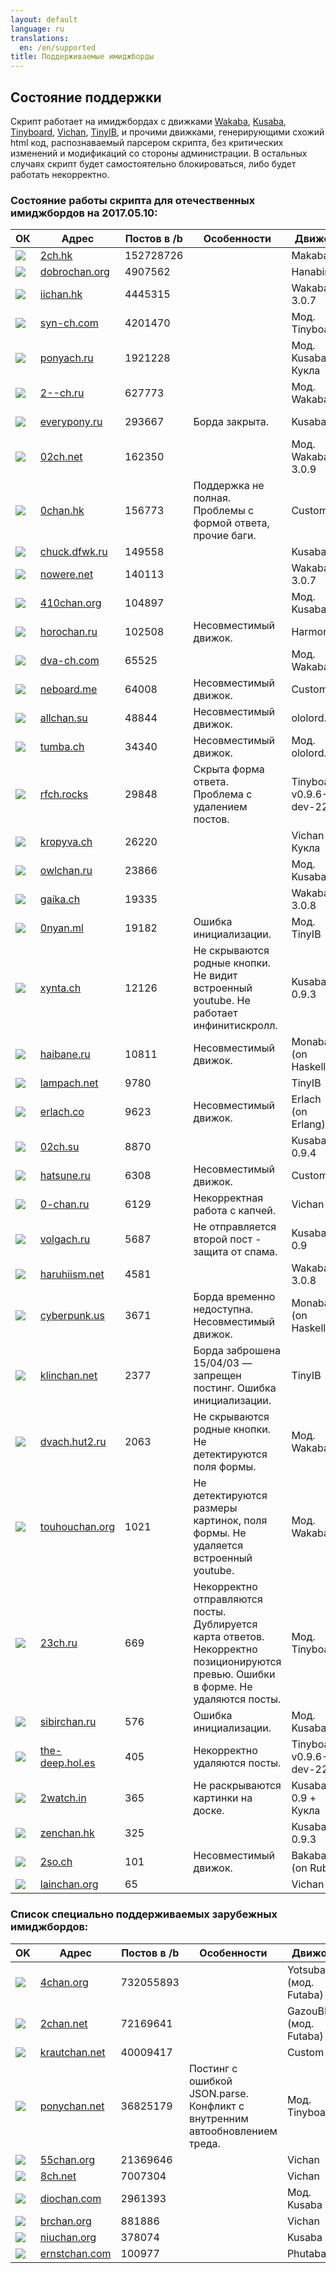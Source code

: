```yaml
---
layout: default
language: ru
translations:
  en: /en/supported
title: Поддерживаемые имиджборды
---
```


## Состояние поддержки

Скрипт работает на имиджбордах с движками [Wakaba](http://lurkmore.to/Wakaba), [Kusaba](http://kusabax.cultnet.net/), [Tinyboard](http://tinyboard.org/), [Vichan](https://github.com/vichan-devel/vichan), [TinyIB](https://github.com/tslocum/TinyIB), и прочими движками, генерирующими схожий html код, распознаваемый парсером скрипта, без критических изменений и модификаций со стороны администрации. В остальных случаях скрипт будет самостоятельно блокироваться, либо будет работать некорректно.

### Состояние работы скрипта для отечественных имиджбордов на **2017.05.10**:

<table class="table table-bordered table-striped">
<thead>
<tr>
  <th>ОК</th>
  <th>Адрес</th>
  <th>Постов в /b</th>
  <th>Особенности</th>
  <th>Движок</th>
  <th>Капча</th>
  <th>Костыли</th>
</tr>  
</thead>
<tbody>
<tr>
  <td><img src="https://raw.githubusercontent.com/SthephanShinkufag/Dollchan-Extension-Tools/master/Images/ok.gif"></td>
  <td><a href="http://2ch.hk/b/" target="_blank">2ch.hk</a></td>
  <td>152728726</td>
  <td></td>
  <td>Makaba</td>
  <td>+</td>
  <td>+</td>
</tr>
<tr>
  <td><img src="https://raw.githubusercontent.com/SthephanShinkufag/Dollchan-Extension-Tools/master/Images/ok.gif"></td>
  <td><a href="http://dobrochan.org/b/" target="_blank">dobrochan.org</a></td>
  <td>4907562</td>
  <td></td>
  <td>Hanabira</td>
  <td>+</td>
  <td>+</td>
</tr>
<tr>
  <td><img src="https://raw.githubusercontent.com/SthephanShinkufag/Dollchan-Extension-Tools/master/Images/ok.gif"></td>
  <td><a href="http://iichan.hk/b/" target="_blank">iichan.hk</a></td>
  <td>4445315</td>
  <td></td>
  <td>Wakaba 3.0.7</td>
  <td>+</td>
  <td>+</td>
</tr>
<tr>
  <td><img src="https://raw.githubusercontent.com/SthephanShinkufag/Dollchan-Extension-Tools/master/Images/ok.gif"></td>
  <td><a href="http://syn-ch.com/b/" target="_blank">syn-ch.com</a></td>
  <td>4201470</td>
  <td></td>
  <td>Мод. Tinyboard</td>
  <td></td>
  <td>+</td>
</tr>
<tr>
  <td><img src="https://raw.githubusercontent.com/SthephanShinkufag/Dollchan-Extension-Tools/master/Images/ok.gif"></td>
  <td><a href="https://ponyach.ru/b/" target="_blank">ponyach.ru</a></td>
  <td>1921228</td>
  <td></td>
  <td>Мод. Kusaba + Кукла</td>
  <td>Recap v2</td>
  <td>+</td>
</tr>
<tr>
  <td><img src="https://raw.githubusercontent.com/SthephanShinkufag/Dollchan-Extension-Tools/master/Images/ok.gif"></td>
  <td><a href="http://2--ch.ru/b/0.memhtml" target="_blank">2--ch.ru</a></td>
  <td>627773</td>
  <td></td>
  <td>Мод. Wakaba</td>
  <td>+</td>
  <td>+</td>
</tr>
<tr>
  <td><img src="https://raw.githubusercontent.com/SthephanShinkufag/Dollchan-Extension-Tools/master/Images/ok.gif"></td>
  <td><a href="http://board.everypony.ru/pony/" target="_blank">everypony.ru</a></td>
  <td>293667</td>
  <td>Борда закрыта.</td>
  <td>Kusaba</td>
  <td>Recap v1</td>
  <td></td>
</tr>
<tr>
  <td><img src="https://raw.githubusercontent.com/SthephanShinkufag/Dollchan-Extension-Tools/master/Images/ok.gif"></td>
  <td><a href="http://02ch.net/b/" target="_blank">02ch.net</a></td>
  <td>162350</td>
  <td></td>
  <td>Мод. Wakaba 3.0.9</td>
  <td>+</td>
  <td>+</td>
</tr>
<tr>
  <td><img src="https://raw.githubusercontent.com/SthephanShinkufag/Dollchan-Extension-Tools/master/Images/warn.gif"></td>
  <td><a href="https://0chan.hk/b" target="_blank">0chan.hk</a></td>
  <td>156773</td>
  <td>Поддержка не полная. Проблемы с формой ответа, прочие баги.</td>
  <td>Custom</td>
  <td>+</td>
  <td>+</td>
</tr>
<tr>
  <td><img src="https://raw.githubusercontent.com/SthephanShinkufag/Dollchan-Extension-Tools/master/Images/ok.gif"></td>
  <td><a href="http://chuck.dfwk.ru/df/" target="_blank">chuck.dfwk.ru</a></td>
  <td>149558</td>
  <td></td>
  <td>Kusaba</td>
  <td>+</td>
  <td></td>
</tr>
<tr>
  <td><img src="https://raw.githubusercontent.com/SthephanShinkufag/Dollchan-Extension-Tools/master/Images/ok.gif"></td>
  <td><a href="http://nowere.net/b/" target="_blank">nowere.net</a></td>
  <td>140113</td>
  <td></td>
  <td>Wakaba 3.0.7</td>
  <td>+</td>
  <td>+</td>
</tr>
<tr>
  <td><img src="https://raw.githubusercontent.com/SthephanShinkufag/Dollchan-Extension-Tools/master/Images/ok.gif"></td>
  <td><a href="http://410chan.org/b/" target="_blank">410chan.org</a></td>
  <td>104897</td>
  <td></td>
  <td>Мод. Kusaba</td>
  <td>+</td>
  <td>+</td>
</tr>
<tr>
  <td><img src="https://raw.githubusercontent.com/SthephanShinkufag/Dollchan-Extension-Tools/master/Images/no.gif"></td>
  <td><a href="http://horochan.ru/b" target="_blank">horochan.ru</a></td>
  <td>102508</td>
  <td>Несовместимый движок.</td>
  <td>Harmony</td>
  <td>Recap v2</td>
  <td></td>
</tr>
<tr>
  <td><img src="https://raw.githubusercontent.com/SthephanShinkufag/Dollchan-Extension-Tools/master/Images/ok.gif"></td>
  <td><a href="http://dva-ch.com/b/" target="_blank">dva-ch.com</a></td>
  <td>65525</td>
  <td></td>
  <td>Мод. Wakaba</td>
  <td>+</td>
  <td>+</td>
</tr>
<tr>
  <td><img src="https://raw.githubusercontent.com/SthephanShinkufag/Dollchan-Extension-Tools/master/Images/no.gif"></td>
  <td><a href="https://neboard.me/" target="_blank">neboard.me</a></td>
  <td>64008</td>
  <td>Несовместимый движок.</td>
  <td>Custom</td>
  <td></td>
  <td></td>
</tr>
<tr>
  <td><img src="https://raw.githubusercontent.com/SthephanShinkufag/Dollchan-Extension-Tools/master/Images/no.gif"></td>
  <td><a href="http://allchan.su/b" target="_blank">allchan.su</a></td>
  <td>48844</td>
  <td>Несовместимый движок.</td>
  <td>ololord.js</td>
  <td>+</td>
  <td></td>
</tr>
<tr>
  <td><img src="https://raw.githubusercontent.com/SthephanShinkufag/Dollchan-Extension-Tools/master/Images/no.gif"></td>
  <td><a href="http://tumba.ch/b/" target="_blank">tumba.ch</a></td>
  <td>34340</td>
  <td>Несовместимый движок.</td>
  <td>Мод. ololord.js</td>
  <td>+</td>
  <td></td>
</tr>
<tr>
  <td><img src="https://raw.githubusercontent.com/SthephanShinkufag/Dollchan-Extension-Tools/master/Images/warn.gif"></td>
  <td><a href="http://rfch.rocks/rf/" target="_blank">rfch.rocks</a></td>
  <td>29848</td>
  <td>Скрыта форма ответа. Проблема с удалением постов.</td>
  <td>Tinyboard v0.9.6-dev-22</td>
  <td></td>
  <td></td>
</tr>
<tr>
  <td><img src="https://raw.githubusercontent.com/SthephanShinkufag/Dollchan-Extension-Tools/master/Images/ok.gif"></td>
  <td><a href="https://kropyva.ch/b/" target="_blank">kropyva.ch</a></td>
  <td>26220</td>
  <td></td>
  <td>Vichan + Кукла</td>
  <td></td>
  <td></td>
</tr>
<tr>
  <td><img src="https://raw.githubusercontent.com/SthephanShinkufag/Dollchan-Extension-Tools/master/Images/ok.gif"></td>
  <td><a href="http://owlchan.ru/b/" target="_blank">owlchan.ru</a></td>
  <td>23866</td>
  <td></td>
  <td>Мод. Kusaba</td>
  <td></td>
  <td></td>
</tr>
<tr>
  <td><img src="https://raw.githubusercontent.com/SthephanShinkufag/Dollchan-Extension-Tools/master/Images/ok.gif"></td>
  <td><a href="http://gaika.ch/b/" target="_blank">gaika.ch</a></td>
  <td>19335</td>
  <td></td>
  <td>Wakaba 3.0.8</td>
  <td>+</td>
  <td></td>
</tr>
<tr>
  <td><img src="https://raw.githubusercontent.com/SthephanShinkufag/Dollchan-Extension-Tools/master/Images/no.gif"></td>
  <td><a href="http://0nyan.ml/b/" target="_blank">0nyan.ml</a></td>
  <td>19182</td>
  <td>Ошибка инициализации.</td>
  <td>Мод. TinyIB</td>
  <td></td>
  <td></td>
</tr>
<tr>
  <td><img src="https://raw.githubusercontent.com/SthephanShinkufag/Dollchan-Extension-Tools/master/Images/warn.gif"></td>
  <td><a href="http://xynta.ch/b/" target="_blank">xynta.ch</a></td>
  <td>12126</td>
  <td>Не скрываются родные кнопки. Не видит встроенный youtube. Не работает инфинитискролл.</td>
  <td>Kusaba X 0.9.3</td>
  <td>+</td>
  <td></td>
</tr>
<tr>
  <td><img src="https://raw.githubusercontent.com/SthephanShinkufag/Dollchan-Extension-Tools/master/Images/no.gif"></td>
  <td><a href="http://haibane.ru/b" target="_blank">haibane.ru</a></td>
  <td>10811</td>
  <td>Несовместимый движок.</td>
  <td>Monaba (on Haskell)</td>
  <td>+</td>
  <td></td>
</tr>
<tr>
  <td><img src="https://raw.githubusercontent.com/SthephanShinkufag/Dollchan-Extension-Tools/master/Images/ok.gif"></td>
  <td><a href="http://lampach.net/r/" target="_blank">lampach.net</a></td>
  <td>9780</td>
  <td></td>
  <td>TinyIB</td>
  <td>+</td>
  <td></td>
</tr>
<tr>
  <td><img src="https://raw.githubusercontent.com/SthephanShinkufag/Dollchan-Extension-Tools/master/Images/no.gif"></td>
  <td><a href="https://erlach.co/~b" target="_blank">erlach.co</a></td>
  <td>9623</td>
  <td>Несовместимый движок.</td>
  <td>Erlach (on Erlang)</td>
  <td></td>
  <td></td>
</tr>
<tr>
  <td><img src="https://raw.githubusercontent.com/SthephanShinkufag/Dollchan-Extension-Tools/master/Images/ok.gif"></td>
  <td><a href="http://02ch.su/b/" target="_blank">02ch.su</a></td>
  <td>8870</td>
  <td></td>
  <td>Kusaba X 0.9.4</td>
  <td>+</td>
  <td>+</td>
</tr>
<tr>
  <td><img src="https://raw.githubusercontent.com/SthephanShinkufag/Dollchan-Extension-Tools/master/Images/no.gif"></td>
  <td><a href="http://hatsune.ru/b" target="_blank">hatsune.ru</a></td>
  <td>6308</td>
  <td>Несовместимый движок.</td>
  <td>Custom</td>
  <td></td>
  <td></td>
</tr>
<tr>
  <td><img src="https://raw.githubusercontent.com/SthephanShinkufag/Dollchan-Extension-Tools/master/Images/warn.gif"></td>
  <td><a href="http://www.0-chan.ru/b/" target="_blank">0-chan.ru</a></td>
  <td>6129</td>
  <td>Некорректная работа с капчей.</td>
  <td>Vichan</td>
  <td>8ch</td>
  <td></td>
</tr>
<tr>
  <td><img src="https://raw.githubusercontent.com/SthephanShinkufag/Dollchan-Extension-Tools/master/Images/warn.gif"></td>
  <td><a href="http://volgach.ru/b/" target="_blank">volgach.ru</a></td>
  <td>5687</td>
  <td>Не отправляется второй пост - защита от спама.</td>
  <td>Kusaba X 0.9</td>
  <td></td>
  <td></td>
</tr>
<tr>
  <td><img src="https://raw.githubusercontent.com/SthephanShinkufag/Dollchan-Extension-Tools/master/Images/ok.gif"></td>
  <td><a href="http://boards.haruhiism.net/abe/" target="_blank">haruhiism.net</a></td>
  <td>4581</td>
  <td></td>
  <td>Wakaba 3.0.8</td>
  <td>+</td>
  <td></td>
</tr>
<tr>
  <td><img src="https://raw.githubusercontent.com/SthephanShinkufag/Dollchan-Extension-Tools/master/Images/no.gif"></td>
  <td><a href="https://chaos.cyberpunk.us/b" target="_blank">cyberpunk.us</a></td>
  <td>3671</td>
  <td>Борда временно недоступна. Несовместимый движок.</td>
  <td>Monaba (on Haskell)</td>
  <td>+</td>
  <td></td>
</tr>
<tr>
  <td><img src="https://raw.githubusercontent.com/SthephanShinkufag/Dollchan-Extension-Tools/master/Images/no.gif"></td>
  <td><a href="http://klinchan.net/" target="_blank">klinchan.net</a></td>
  <td>2377</td>
  <td>Борда заброшена 15/04/03 &mdash; запрещен постинг. Ошибка инициализации.</td>
  <td>TinyIB</td>
  <td></td>
  <td></td>
</tr>
<tr>
  <td><img src="https://raw.githubusercontent.com/SthephanShinkufag/Dollchan-Extension-Tools/master/Images/warn.gif"></td>
  <td><a href="http://dvach.hut2.ru/b/" target="_blank">dvach.hut2.ru</a></td>
  <td>2063</td>
  <td>Не скрываются родные кнопки. Не детектируются поля формы.</td>
  <td>Мод. Wakaba</td>
  <td></td>
  <td></td>
</tr>
<tr>
  <td><img src="https://raw.githubusercontent.com/SthephanShinkufag/Dollchan-Extension-Tools/master/Images/warn.gif"></td>
  <td><a href="https://touhouchan.org/hs/" target="_blank">touhouchan.org</a></td>
  <td>1021</td>
  <td>Не детектируются размеры картинок, поля формы. Не удаляется встроенный youtube.</td>
  <td>Мод. Wakaba</td>
  <td></td>
  <td></td>
</tr>
<tr>
  <td><img src="https://raw.githubusercontent.com/SthephanShinkufag/Dollchan-Extension-Tools/master/Images/warn.gif"></td>
  <td><a href="http://23ch.ru/b/" target="_blank">23ch.ru</a></td>
  <td>669</td>
  <td>Некорректно отправляются посты. Дублируется карта ответов. Некорректно позиционируются превью. Ошибки в форме. Не удаляются посты.</td>
  <td>Мод. Tinyboard</td>
  <td></td>
  <td></td>
</tr>
<tr>
  <td><img src="https://raw.githubusercontent.com/SthephanShinkufag/Dollchan-Extension-Tools/master/Images/no.gif"></td>
  <td><a href="http://sibirchan.ru/b/" target="_blank">sibirchan.ru</a></td>
  <td>576</td>
  <td>Ошибка инициализации.</td>
  <td>Мод. Kusaba</td>
  <td>+</td>
  <td></td>
</tr>
<tr>
  <td><img src="https://raw.githubusercontent.com/SthephanShinkufag/Dollchan-Extension-Tools/master/Images/warn.gif"></td>
  <td><a href="http://the-deep.hol.es/b/index.html" target="_blank">the-deep.hol.es</a></td>
  <td>405</td>
  <td>Некорректно удаляются посты.</td>
  <td>Tinyboard v0.9.6-dev-22</td>
  <td></td>
  <td></td>
</tr>
<tr>
  <td><img src="https://raw.githubusercontent.com/SthephanShinkufag/Dollchan-Extension-Tools/master/Images/warn.gif"></td>
  <td><a href="http://2watch.in/b/" target="_blank">2watch.in</a></td>
  <td>365</td>
  <td>Не раскрываются картинки на доске.</td>
  <td>Kusaba x 0.9 + Кукла</td>
  <td></td>
  <td></td>
</tr>
<tr>
  <td><img src="https://raw.githubusercontent.com/SthephanShinkufag/Dollchan-Extension-Tools/master/Images/ok.gif"></td>
  <td><a href="http://zenchan.hk/z/" target="_blank">zenchan.hk</a></td>
  <td>325</td>
  <td></td>
  <td>Kusaba x 0.9.3</td>
  <td>Recap v1</td>
  <td></td>
</tr>
<tr>
  <td><img src="https://raw.githubusercontent.com/SthephanShinkufag/Dollchan-Extension-Tools/master/Images/no.gif"></td>
  <td><a href="http://2so.ch/b" target="_blank">2so.ch</a></td>
  <td>101</td>
  <td>Несовместимый движок.</td>
  <td>Bakaba (on Ruby)</td>
  <td>Recap v1</td>
  <td></td>
</tr>
<tr>
  <td><img src="https://raw.githubusercontent.com/SthephanShinkufag/Dollchan-Extension-Tools/master/Images/ok.gif"></td>
  <td><a href="https://lainchan.org/layer/index.html" target="_blank">lainchan.org</a></td>
  <td>65</td>
  <td></td>
  <td>Vichan</td>
  <td></td>
  <td>+</td>
</tr>
</tbody>
</table>

### Список специально поддерживаемых зарубежных имиджбордов:

<table class="table table-bordered table-striped">
<thead>
<tr>
  <th>OK</th>
  <th>Адрес</th>
  <th>Постов в /b</th>
  <th>Особенности</th>
  <th>Движок</th>
</tr>  
</thead>
<tbody>
<tr>
  <td><img src="https://raw.githubusercontent.com/SthephanShinkufag/Dollchan-Extension-Tools/master/Images/ok.gif"></td>
  <td><a href="http://boards.4chan.org/b/" target="_blank">4chan.org</a></td>
  <td>732055893</td>
  <td></td>
  <td>Yotsuba (мод. Futaba)</td>
</tr>
<tr>
  <td><img src="https://raw.githubusercontent.com/SthephanShinkufag/Dollchan-Extension-Tools/master/Images/ok.gif"></td>
  <td><a href="http://dat.2chan.net/b/" target="_blank">2chan.net</a></td>
  <td>72169641</td>
  <td></td>
  <td>GazouBBS (мод. Futaba)</td>
</tr>
<tr>
  <td><img src="https://raw.githubusercontent.com/SthephanShinkufag/Dollchan-Extension-Tools/master/Images/ok.gif"></td>
  <td><a href="http://krautchan.net/int/" target="_blank">krautchan.net</a></td>
  <td>40009417</td>
  <td></td>
  <td>Custom</td>
</tr>
<tr>
  <td><img src="https://raw.githubusercontent.com/SthephanShinkufag/Dollchan-Extension-Tools/master/Images/warn.gif"></td>
  <td><a href="https://www.ponychan.net/pony/" target="_blank">ponychan.net</a></td>
  <td>36825179</td>
  <td>Постинг с ошибкой JSON.parse. Конфликт с внутренним автообновлением треда.</td>
  <td>Мод. Tinyboard</td>
</tr>
<tr>
  <td><img src="https://raw.githubusercontent.com/SthephanShinkufag/Dollchan-Extension-Tools/master/Images/ok.gif"></td>
  <td><a href="http://55chan.org/b" target="_blank">55chan.org</a></td>
  <td>21369646</td>
  <td></td>
  <td>Vichan</td>
</tr>
<tr>
  <td><img src="https://raw.githubusercontent.com/SthephanShinkufag/Dollchan-Extension-Tools/master/Images/ok.gif"></td>
  <td><a href="http://8ch.net/b/" target="_blank">8ch.net</a></td>
  <td>7007304</td>
  <td></td>
  <td>Vichan</td>
</tr>
<tr>
  <td><img src="https://raw.githubusercontent.com/SthephanShinkufag/Dollchan-Extension-Tools/master/Images/ok.gif"></td>
  <td><a href="http://www.diochan.com/b/" target="_blank">diochan.com</a></td>
  <td>2961393</td>
  <td></td>
  <td>Мод. Kusaba</td>
</tr>
<tr>
  <td><img src="https://raw.githubusercontent.com/SthephanShinkufag/Dollchan-Extension-Tools/master/Images/ok.gif"></td>
  <td><a href="http://brchan.org/rus/" target="_blank">brchan.org</a></td>
  <td>881886</td>
  <td></td>
  <td>Vichan</td>
</tr>
<tr>
  <td><img src="https://raw.githubusercontent.com/SthephanShinkufag/Dollchan-Extension-Tools/master/Images/ok.gif"></td>
  <td><a href="http://niuchan.org/rd/" target="_blank">niuchan.org</a></td>
  <td>378074</td>
  <td></td>
  <td>Kusaba X</td>
</tr>
<tr>
  <td><img src="https://raw.githubusercontent.com/SthephanShinkufag/Dollchan-Extension-Tools/master/Images/ok.gif"></td>
  <td><a href="http://ernstchan.com/b" target="_blank">ernstchan.com</a></td>
  <td>100977</td>
  <td></td>
  <td>Phutaba</td>
</tr>
</tbody>
</table>
